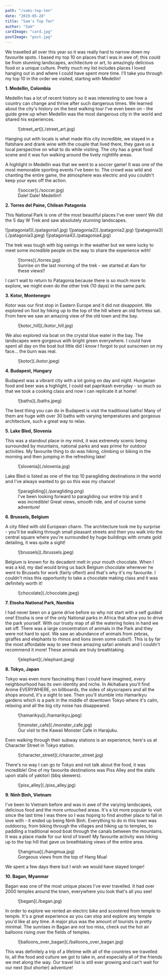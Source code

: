 ```yaml
---
path: "/sams-top-ten"
date: "2019-05-28"
title: "Sam's Top Ten"
author: "Sam"
cardImage: "card.jpg"
postImage: "post.jpg"
---
```


We travelled all over this year so it was really hard to narrow down my favourite spots. I based my top 10 on places that I was in awe of; this could be from stunning landscapes, architecture or art, to amazingly delicious food or a unique culture. Pretty much my list includes places I loved hanging out in and where I could have spent more time. I'll take you through my top 10 in the order we visited, starting with Medellin!

**1. Medellin, Colombia**

Medellin has a lot of recent history so it was interesting to see how a country can change and thrive after such dangerous times. We learned about the city's history on the best walking tour I've even been on - the guide grew up when Medellin was the most dangerous city in the world and shared his experiences.

<figure>
  ![street_art](./street_art.jpg)
</figure>

Hanging out with locals is what made this city incredible, we stayed in a flatshare and drank wine with the couple that lived there, they gave us a local perspective on what to do while visiting. The city has a great food scene and it was fun walking around the lively nightlife areas.

A highlight in Medellin was that we went to a soccer game! It was one of the most memorable sporting events I've been to. The crowd was wild and chanting the entire game, the atmosphere was electric and you couldn't keep your eyes off the action.

<figure>
  ![soccer](./soccer.jpg)
  <figcaption>Dale! Dale! Medellin!!</figcaption>
</figure>

**2. Torres del Paine, Chilean Patagonia**

This National Park is one of the most beautiful places I've ever seen! We did the 5 day W Trek and saw absolutely stunning landscapes.

<Carousel>
  ![patagonia1](./patagonia1.jpg)
  ![patagonia2](./patagonia2.jpg)
  ![patagonia3](./patagonia3.jpeg)
  ![patagonia4](./patagonia4.jpg)
</Carousel>

The trek was tough with big swings in the weather but we were lucky to meet some incredible people on the way to share the experience with!

<figure>
  ![torres](./torres.jpg)
  <figcaption>Sunrise on the last morning of the trek - we started at 4am for these views!!</figcaption>
</figure>

I can't wait to return to Patagonia because there is so much more to explore, we might even do the other trek (10 days) in the same park.

**3. Kotor, Montenegro**

Kotor was our first stop in Eastern Europe and it did not disappoint. We explored on foot by hiking up to the top of the hill where an old fortress sat. From here we saw an amazing view of the old town and the bay.

<figure>
  ![kotor_hill](./kotor_hill.jpg)
</figure>

We also explored via boat on the crystal blue water in the bay. The landscapes were gorgeous with bright green everywhere. I could have spent all day on the boat but little did I know I forgot to put sunscreen on my face… the burn was real.

<figure>
  ![kotor](./kotor.jpeg)
</figure>

**4. Budapest, Hungary**

Budapest was a vibrant city with a lot going on day and night. Hungarian food and beer was a highlight, I could eat paprikash everyday - so much so that we took a cooking class and now I can replicate it at home!

<figure>
  ![baths](./baths.jpeg)
</figure>


The best thing you can do in Budapest is visit the traditional baths! Many of them are huge with over 30 baths with varying temperatures and gorgeous architecture, such a great way to relax.

**5. Lake Bled, Slovenia**

This was a standout place in my mind, it was extremely scenic being surrounded by mountains, national parks and was prime for outdoor activities. My favourite thing to do was hiking, climbing or biking in the morning and then jumping in the refreshing lake!

<figure>
  ![slovenia](./slovenia.jpg)
</figure>

Lake Bled is listed as one of the top 10 paragliding destinations in the world and I've always wanted to go so this was my chance!

<figure>
  ![paragliding](./paragliding.png)
  <figcaption>
    I've been looking forward to paragliding our entire trip and it was incredible! Great views, smooth ride, and of course some adventure!
  </figcaption>
</figure>

**6. Brussels, Belgium**

A city filled with old European charm. The architecture took me by surprise - you'll be walking through small pleasant streets and then you walk into the central square where you're surrounded by huge buildings with ornate gold detailing, it was quite a sight!

<figure>
  ![brussels](./brussels.jpeg)
</figure>

Belgium is known for its decadent melt in your mouth chocolate. When I was a kid, my dad would bring us back Belgium chocolate whenever he went to Brussels for work (fairly often!) and that's why it's my favourite. I couldn't miss this opportunity to take a chocolate making class and it was definitely worth it!

<figure>
  ![chocolate](./chocolate.jpeg)
</figure>

**7. Etosha National Park, Namibia**

I had never been on a game drive before so why not start with a self guided one! Etosha is one of the only National parks in Africa that allow you to drive the park yourself. With our trusty map of all the watering holes in hand we set off. There was a large concentration of animals in the Park and they were not hard to spot. We saw an abundance of animals from zebras, giraffes and elephants to rhinos and lions (even some cubs!!). This is by far the most affordable way to see these amazing safari animals and I couldn't recommend it more! These animals are truly breathtaking.

<figure>
  ![elephant](./elephant.jpeg)
</figure>

**8. Tokyo, Japan**

Tokyo was even more fascinating than I could have imagined, every neighbourhood has its own identity and niche. In Akihabara you'll find Anime EVERYWHERE, on billboards, the sides of skyscrapers and all the shops around, it's a sight to see. Then you'll stumble into Hamarikyu gardens which is a park in the middle of downtown Tokyo where it's calm, relaxing and all the big city noise has disappeared.

<figure>
  ![hamarikyu](./hamarikyu.jpeg)
</figure>

<figure>
  ![monster_cafe](./monster_cafe.jpg)
  <figcaption>Our visit to the Kawaii Monster Cafe in Harajuku.</figcaption>
</figure>

Even walking through their subway stations is an experience, here's us at Character Street in Tokyo station.

<figure>
  ![character_street](./character_street.jpg)
</figure>

There's no way I can go to Tokyo and not talk about the food, it was incredible! One of my favourite destinations was Piss Alley and the stalls upon stalls of yakitori (bbq skewers).

<figure>
  ![piss_alley](./piss_alley.jpg)
</figure>

**9. Ninh Binh, Vietnam**

I've been to Vietnam before and was in awe of the varying landscapes, delicious food and the more untouched areas. It's a lot more popular to visit since the last time I was there so I was hoping to find another place to fall in love with - it ended up being Ninh Binh. Everything to do in this town was outdoorsy, from biking through the villages and hiking up to temples, to paddling a traditional wood boat through the canals between the mountains. It was a place made for our kind of travel! My favourite activity was hiking up to the top hill that gave us breathtaking views of the entire area.

<figure>
  ![hangmua](./hangmua.jpg)
  <figcaption>Gorgeous views from the top of Hang Mua!</figcaption>
</figure>

We spent a few days there but I wish we would have stayed longer!

**10. Bagan, Myanmar**

Bagan was one of the most unique places I've ever travelled. It had over 2000 temples around the town, everywhere you look that's all you see!

<figure>
  ![bagan](./bagan.jpg)
</figure>

In order to explore we rented an electric bike and scootered from temple to temple. It's a great experience as you can stop and explore any temple you'd like at any time. A major plus was the amount of tourists is pretty minimal. The sunrises in Bagan are not too miss, check out the hot air balloons rising over the fields of temples.

<figure>
  ![balloons_over_bagan](./balloons_over_bagan.jpg)
</figure>

This was definitely a trip of a lifetime with all of the countries we travelled to, all the food and culture we got to take in, and especially all of the friends we met along the way. Our travel list is still ever growing and can't wait for our next (but shorter) adventure!
